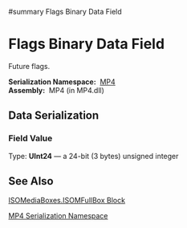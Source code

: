 ﻿#summary Flags Binary Data Field

# Flags Binary Data Field #


Future flags.

**Serialization Namespace:**  [MP4](Bin_N_MP4.md)<br><b>Assembly:</b>  MP4 (in MP4.dll)<br>
<h2>Data Serialization</h2>

<h3>Field Value</h3>
Type: <b>UInt24</b> — a 24-bit (3 bytes) unsigned integer <br>
<h2>See Also</h2>

<a href='Bin_T_MP4_ISOMediaBoxes_ISOMFullBox.md'>ISOMediaBoxes.ISOMFullBox Block</a>

<a href='Bin_N_MP4.md'>MP4 Serialization Namespace</a>